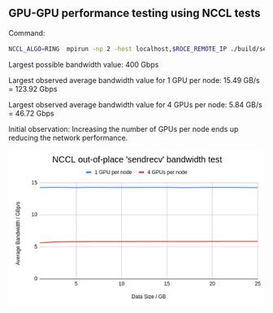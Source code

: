 ## GPU-GPU performance testing using NCCL tests

Command:
```bash
NCCL_ALGO=RING  mpirun -np 2 -host localhost,$ROCE_REMOTE_IP ./build/sendrecv_perf -b 1024M -e 26656M -i 2048M 2 -g <> -a 1
```

Largest possible bandwidth value: 400 Gbps

Largest observed average bandwidth value for 1 GPU per node: 15.49 GB/s = 123.92 Gbps

Largest observed average bandwidth value for 4 GPUs per node: 5.84 GB/s = 46.72 Gbps

Initial observation: Increasing the number of GPUs per node ends up reducing the network performance. 

![Local Image](./nccl_sendrecv_test.png)